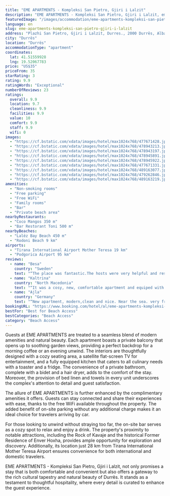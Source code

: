 ```yaml
---
title: "EME APARTMENTS - Kompleksi San Pietro, Gjiri i Lalzit"
description: "EME APARTMENTS - Kompleksi San Pietro, Gjiri i Lalzit, emerges as a serene retreat in the vibrant landscape of Durrës, offering a blend of comfort and convenience for travelers."
featuredImage: "/images/accommodation/eme-apartments-kompleksi-san-pietro-gjiri-i-lalzit-477671428.jpg"
language: en
slug: eme-apartments-kompleksi-san-pietro-gjiri-i-lalzit
address: "Plazhi San Pietro, Gjiri i Lalzit, Durres., 2000 Durrës, Albania"
city: "Durrës"
location: "Durrës"
accommodationType: "apartment"
coordinates:
  lat: 41.51559928
  lng: 19.52067783
price: "US$35"
priceFrom: 35
starRating: 3
rating: 9.9
ratingWords: "Exceptional"
numberOfReviews: 23
ratings:
  overall: 9.9
  location: 9.7
  cleanliness: 9.9
  facilities: 9.9
  value: 10
  comfort: 9.9
  staff: 9.9
  wifi: 0
images:
  - "https://cf.bstatic.com/xdata/images/hotel/max1024x768/477671428.jpg?k=c0e8f11e27df67b9fdd77cb5ce81ed5fe81c14409605b12df7f9ecbeacb5b6ad&o=&hp=1"
  - "https://cf.bstatic.com/xdata/images/hotel/max1024x768/478943213.jpg?k=f4615053dec0dd33c8b03ed6887b2945681bbb85b6e4f1c2827bcb2370fe26ee&o=&hp=1"
  - "https://cf.bstatic.com/xdata/images/hotel/max1024x768/478943197.jpg?k=7b7e566a22ea3c229a2b184d60b59355c49358545b7b9c574d6f87df38b2cdf6&o=&hp=1"
  - "https://cf.bstatic.com/xdata/images/hotel/max1024x768/478945891.jpg?k=e71fb8aae01afa8f48c83f8c50ff4d74aaaef38ec8e7f6372ee10b40c76c2820&o=&hp=1"
  - "https://cf.bstatic.com/xdata/images/hotel/max1024x768/478945922.jpg?k=f2909c274595af44f568ca804350a6a59223dfba3c72a14c9c6996023dff479c&o=&hp=1"
  - "https://cf.bstatic.com/xdata/images/hotel/max1024x768/477671331.jpg?k=d68ead81913e7f1b8b1fdcb35e43333442284b3c79fa29598637f9e5086f90c2&o=&hp=1"
  - "https://cf.bstatic.com/xdata/images/hotel/max1024x768/489163077.jpg?k=f7b45f226b535c993e1000b590bcf8a65a05085e29d2ccf55e10bfbc86b2c72d&o=&hp=1"
  - "https://cf.bstatic.com/xdata/images/hotel/max1024x768/479262846.jpg?k=c0230538e8af3f12a2dee0563dade720e9ce41faf1aedfdc0e85b22a1130511d&o=&hp=1"
  - "https://cf.bstatic.com/xdata/images/hotel/max1024x768/489163219.jpg?k=3de02284a009c3c79ddd8e5a56caf06b42d9a454ccf3b556668f4d74e78bfd29&o=&hp=1"
amenities:
  - "Non-smoking rooms"
  - "Free parking"
  - "Free WiFi"
  - "Family rooms"
  - "Bar"
  - "Private beach area"
nearbyRestaurants:
  - "Coco Mangos 350 m"
  - "Bar Restorant Toni 500 m"
nearbyBeaches:
  - "Lalëz Bay Beach 450 m"
  - "Rodoni Beach 9 km"
airports:
  - "Tirana International Airport Mother Teresa 19 km"
  - "Podgorica Airport 95 km"
reviews:
  - name: "Besa"
    country: "Sweden"
    text: "“The place was fantastic.The hosts were very helpful and respond within a minute. The apartment was clean and with all the modern facilities inside. The sea was near. All the areas were clean and quite. There were lots of trees. Very good place...”"
  - name: "Kaltrina"
    country: "North Macedonia"
    text: "“It was a cosy, new, comfortable apartment and equiped with great facilities. We loved it.”"
  - name: "Ajla"
    country: "Germany"
    text: "“New apartment, modern,clean and nice. Near the sea. very friendly people”"
bookingURL: "https://www.booking.com/hotel/al/eme-apartments-kompleksi-san-pietro-gjiri-i-lalzit.en-gb.html?aid=8035640"
bestFor: "Best for Beach Access"
bestCategories: "Beach Access"
category: "Beach Access"
---
```


Guests at EME APARTMENTS are treated to a seamless blend of modern amenities and natural beauty. Each apartment boasts a private balcony that opens up to soothing garden views, providing a perfect backdrop for a morning coffee or an evening unwind. The interiors are thoughtfully designed with a cozy seating area, a satellite flat-screen TV for entertainment, and a fully equipped kitchen that caters to all culinary needs with a toaster and a fridge. The convenience of a private bathroom, complete with a bidet and a hair dryer, adds to the comfort of the stay. Moreover, the provision of bed linen and towels in every unit underscores the complex's attention to detail and guest satisfaction.

The allure of EME APARTMENTS is further enhanced by the complimentary amenities it offers. Guests can stay connected and share their experiences with ease, thanks to the free WiFi available throughout the property. The added benefit of on-site parking without any additional charge makes it an ideal choice for travelers arriving by car.

For those looking to unwind without straying too far, the on-site bar serves as a cozy spot to relax and enjoy a drink. The property's proximity to notable attractions, including the Rock of Kavaje and the historical Former Residence of Enver Hoxha, provides ample opportunity for exploration and discovery. Additionally, its location just 28 km from Tirana International Mother Teresa Airport ensures convenience for both international and domestic travelers.

EME APARTMENTS - Kompleksi San Pietro, Gjiri i Lalzit, not only promises a stay that is both comfortable and convenient but also offers a gateway to the rich cultural tapestry and natural beauty of Durrës. It stands as a testament to thoughtful hospitality, where every detail is curated to enhance the guest experience.